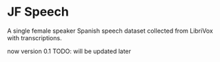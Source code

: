 # JF Speech
A single female speaker Spanish speech dataset collected from LibriVox with transcriptions.

now version 0.1
TODO: will be updated later
